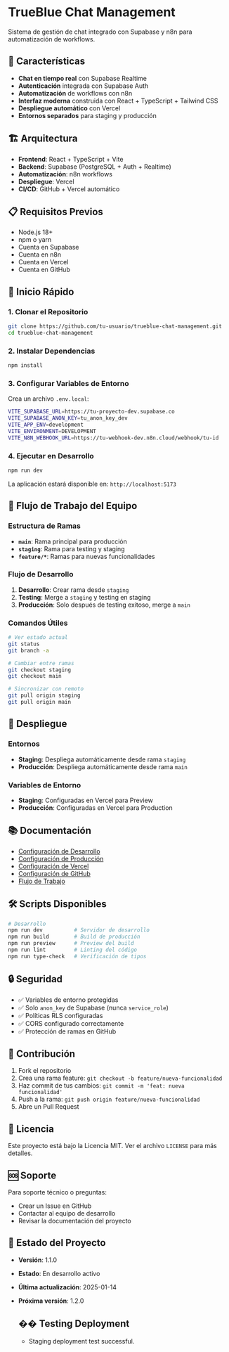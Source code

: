 # TrueBlue Chat Management

Sistema de gestión de chat integrado con Supabase y n8n para automatización de workflows.

## 🚀 Características

- **Chat en tiempo real** con Supabase Realtime
- **Autenticación** integrada con Supabase Auth
- **Automatización** de workflows con n8n
- **Interfaz moderna** construida con React + TypeScript + Tailwind CSS
- **Despliegue automático** con Vercel
- **Entornos separados** para staging y producción

## 🏗️ Arquitectura

- **Frontend**: React + TypeScript + Vite
- **Backend**: Supabase (PostgreSQL + Auth + Realtime)
- **Automatización**: n8n workflows
- **Despliegue**: Vercel
- **CI/CD**: GitHub + Vercel automático

## 📋 Requisitos Previos

- Node.js 18+
- npm o yarn
- Cuenta en Supabase
- Cuenta en n8n
- Cuenta en Vercel
- Cuenta en GitHub

## 🚀 Inicio Rápido

### 1. Clonar el Repositorio
```bash
git clone https://github.com/tu-usuario/trueblue-chat-management.git
cd trueblue-chat-management
```

### 2. Instalar Dependencias
```bash
npm install
```

### 3. Configurar Variables de Entorno
Crea un archivo `.env.local`:
```bash
VITE_SUPABASE_URL=https://tu-proyecto-dev.supabase.co
VITE_SUPABASE_ANON_KEY=tu_anon_key_dev
VITE_APP_ENV=development
VITE_ENVIRONMENT=DEVELOPMENT
VITE_N8N_WEBHOOK_URL=https://tu-webhook-dev.n8n.cloud/webhook/tu-id
```

### 4. Ejecutar en Desarrollo
```bash
npm run dev
```

La aplicación estará disponible en: `http://localhost:5173`

## 🔄 Flujo de Trabajo del Equipo

### Estructura de Ramas
- **`main`**: Rama principal para producción
- **`staging`**: Rama para testing y staging
- **`feature/*`**: Ramas para nuevas funcionalidades

### Flujo de Desarrollo
1. **Desarrollo**: Crear rama desde `staging`
2. **Testing**: Merge a `staging` y testing en staging
3. **Producción**: Solo después de testing exitoso, merge a `main`

### Comandos Útiles
```bash
# Ver estado actual
git status
git branch -a

# Cambiar entre ramas
git checkout staging
git checkout main

# Sincronizar con remoto
git pull origin staging
git pull origin main
```

## 🚀 Despliegue

### Entornos
- **Staging**: Despliega automáticamente desde rama `staging`
- **Producción**: Despliega automáticamente desde rama `main`

### Variables de Entorno
- **Staging**: Configuradas en Vercel para Preview
- **Producción**: Configuradas en Vercel para Production

## 📚 Documentación

- [Configuración de Desarrollo](./DEVELOPMENT_SETUP.md)
- [Configuración de Producción](./PRODUCTION_SETUP.md)
- [Configuración de Vercel](./VERCEL_SETUP.md)
- [Configuración de GitHub](./GITHUB_SETUP.md)
- [Flujo de Trabajo](./WORKFLOW_SETUP.md)

## 🛠️ Scripts Disponibles

```bash
# Desarrollo
npm run dev          # Servidor de desarrollo
npm run build        # Build de producción
npm run preview      # Preview del build
npm run lint         # Linting del código
npm run type-check   # Verificación de tipos
```

## 🔒 Seguridad

- ✅ Variables de entorno protegidas
- ✅ Solo `anon_key` de Supabase (nunca `service_role`)
- ✅ Políticas RLS configuradas
- ✅ CORS configurado correctamente
- ✅ Protección de ramas en GitHub

## 🤝 Contribución

1. Fork el repositorio
2. Crea una rama feature: `git checkout -b feature/nueva-funcionalidad`
3. Haz commit de tus cambios: `git commit -m 'feat: nueva funcionalidad'`
4. Push a la rama: `git push origin feature/nueva-funcionalidad`
5. Abre un Pull Request

## 📝 Licencia

Este proyecto está bajo la Licencia MIT. Ver el archivo `LICENSE` para más detalles.

## 🆘 Soporte

Para soporte técnico o preguntas:
- Crear un Issue en GitHub
- Contactar al equipo de desarrollo
- Revisar la documentación del proyecto

## 🔄 Estado del Proyecto

- **Versión**: 1.1.0
- **Estado**: En desarrollo activo
- **Última actualización**: 2025-01-14
- **Próxima versión**: 1.2.0

  ## �� Testing Deployment
   - Staging deployment test successful.
